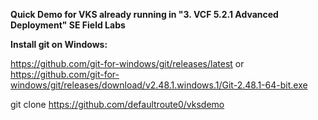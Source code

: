 **Quick Demo for VKS  already running in "3. VCF 5.2.1 Advanced Deployment" SE Field Labs**

**Install git on Windows:**


https://github.com/git-for-windows/git/releases/latest
or
https://github.com/git-for-windows/git/releases/download/v2.48.1.windows.1/Git-2.48.1-64-bit.exe

git clone https://github.com/defaultroute0/vksdemo




